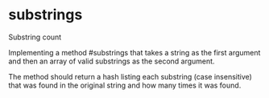 # substrings
Substring count 

Implementing a method #substrings that takes a string as the first argument and then an array of valid substrings as the second argument.

The method should return a hash listing each substring (case insensitive) that was found in the original string and how many times it was found.